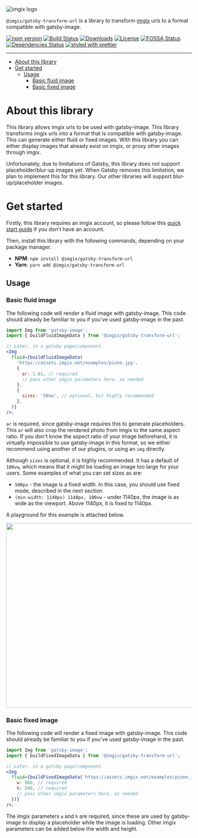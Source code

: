 <!-- ix-docs-ignore -->

![imgix logo](https://assets.imgix.net/sdk-imgix-logo.svg)

`@imgix/gatsby-transform-url` is a library to transform [imgix](https://www.imgix.com/) urls to a format compatible with gatsby-image.

[![npm version](https://img.shields.io/npm/v/@imgix/gatsby-transform-url.svg)](https://www.npmjs.com/package/@imgix/gatsby-transform-url)
[![Build Status](https://travis-ci.org/imgix/gatsby.svg?branch=main)](https://travis-ci.org/imgix/gatsby)
[![Downloads](https://img.shields.io/npm/dm/@imgix/gatsby-transform-url.svg)](https://www.npmjs.com/package/@imgix/gatsby-transform-url)
[![License](https://img.shields.io/npm/l/@imgix/gatsby-transform-url)](https://github.com/imgix/@imgix/gatsby-transform-url/blob/master/LICENSE)
[![FOSSA Status](https://app.fossa.com/api/projects/git%2Bgithub.com%2Fimgix%2Fgatsby.svg?type=shield)](https://app.fossa.com/projects/git%2Bgithub.com%2Fimgix%2Fgatsby?ref=badge_shield)
[![Dependencies Status](https://david-dm.org/imgix/@imgix/gatsby-transform-url.svg)](https://david-dm.org/imgix/@imgix/gatsby-transform-url)
[![styled with prettier](https://img.shields.io/badge/styled_with-prettier-ff69b4.svg)](https://github.com/prettier/prettier)

---

<!-- /ix-docs-ignore -->

<!-- NB: Run `npx markdown-toc README.md --maxdepth 4 | sed -e 's/[[:space:]]\{2\}/    /g' | pbcopy` to generate TOC and copy to clipboard :) -->

<!-- prettier-ignore-start -->

- [About this library](#about-this-library)
- [Get started](#get-started)
    * [Usage](#usage)
        + [Basic fluid image](#basic-fluid-image)
        + [Basic fixed image](#basic-fixed-image)

<!-- prettier-ignore-end -->

# About this library

This library allows imgix urls to be used with gatsby-image. This library transforms imgix urls into a format that is compatible with gatsby-image. This can generate either fluid or fixed images. With this library you can either display images that already exist on imgix, or proxy other images through imgix.

Unfortunately, due to limitations of Gatsby, this library does not support placeholder/blur-up images yet. When Gatsby removes this limitation, we plan to implement this for this library. Our other libraries will support blur-up/placeholder images.

# Get started

Firstly, this library requires an imgix account, so please follow this [quick start guide](https://docs.imgix.com/setup/quick-start) if you don't have an account.

Then, install this library with the following commands, depending on your package manager.

- **NPM**: `npm install @imgix/gatsby-transform-url`
- **Yarn**: `yarn add @imgix/gatsby-transform-url`

## Usage

### Basic fluid image

The following code will render a fluid image with gatsby-image. This code should already be familiar to you if you've used gatsby-image in the past.

```jsx
import Img from 'gatsby-image';
import { buildFluidImageData } from '@imgix/gatsby-transform-url';

// Later, in a gatsby page/component.
<Img
  fluid={buildFluidImageData(
    'https://assets.imgix.net/examples/pione.jpg',
    {
      ar: 1.61, // required
      // pass other imgix parameters here, as needed
    },
    {
      sizes: '50vw', // optional, but highly recommended
    },
  )}
/>;
```

`ar` is required, since gatsby-image requires this to generate placeholders. This `ar` will also crop the rendered photo from imgix to the same aspect ratio. If you don't know the aspect ratio of your image beforehand, it is virtually impossible to use gatsby-image in this format, so we either recommend using another of our plugins, or using an `img` directly.

Although `sizes` is optional, it is highly recommended. It has a default of `100vw`, which means that it might be loading an image too large for your users. Some examples of what you can set sizes as are:

- `500px` - the image is a fixed width. In this case, you should use fixed mode, described in the next section.
- `(min-width: 1140px) 1140px, 100vw` - under 1140px, the image is as wide as the viewport. Above 1140px, it is fixed to 1140px.

A playground for this example is attached below.

<img src="docs/playgrounds/fluid.svg" width="800" height="500">

### Basic fixed image

The following code will render a fixed image with gatsby-image. This code should already be familiar to you if you've used gatsby-image in the past.

```jsx
import Img from 'gatsby-image';
import { buildFixedImageData } from '@imgix/gatsby-transform-url';

// Later, in a gatsby page/component.
<Img
  fluid={buildFixedImageData('https://assets.imgix.net/examples/pione.jpg', {
    w: 960, // required
    h: 540, // required
    // pass other imgix parameters here, as needed
  })}
/>;
```

The imgix parameters `w` and `h` are required, since these are used by gatsby-image to display a placeholder while the image is loading. Other imgix parameters can be added below the width and height.
